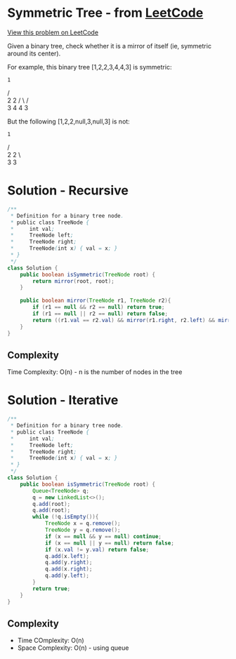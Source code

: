 # Symmetric Tree - from [LeetCode](https://leetcode.com)
[View this problem on LeetCode](https://leetcode.com/problems/symmetric-tree/description/)

Given a binary tree, check whether it is a mirror of itself (ie, symmetric around its center).

For example, this binary tree [1,2,2,3,4,4,3] is symmetric:

    1
   / \
  2   2
 / \ / \
3  4 4  3

But the following [1,2,2,null,3,null,3] is not:

    1
   / \
  2   2
   \   \
   3    3

# Solution - Recursive
```java
/**
 * Definition for a binary tree node.
 * public class TreeNode {
 *     int val;
 *     TreeNode left;
 *     TreeNode right;
 *     TreeNode(int x) { val = x; }
 * }
 */
class Solution {
    public boolean isSymmetric(TreeNode root) {
        return mirror(root, root);
    }
    
    public boolean mirror(TreeNode r1, TreeNode r2){
        if (r1 == null && r2 == null) return true;
        if (r1 == null || r2 == null) return false;
        return ((r1.val == r2.val) && mirror(r1.right, r2.left) && mirror(r1.left, r2.right));
    }
}
```
## Complexity
Time Complexity: O(n) - n is the number of nodes in the tree

# Solution - Iterative
```java
/**
 * Definition for a binary tree node.
 * public class TreeNode {
 *     int val;
 *     TreeNode left;
 *     TreeNode right;
 *     TreeNode(int x) { val = x; }
 * }
 */
class Solution {
    public boolean isSymmetric(TreeNode root) {
        Queue<TreeNode> q;
        q = new LinkedList<>();
        q.add(root);
        q.add(root);
        while (!q.isEmpty()){
            TreeNode x = q.remove();
            TreeNode y = q.remove();
            if (x == null && y == null) continue;
            if (x == null || y == null) return false;
            if (x.val != y.val) return false;
            q.add(x.left);
            q.add(y.right);
            q.add(x.right);
            q.add(y.left);
        }
        return true;
    }
}
```
## Complexity
* Time COmplexity: O(n)
* Space Complexity: O(n) - using queue